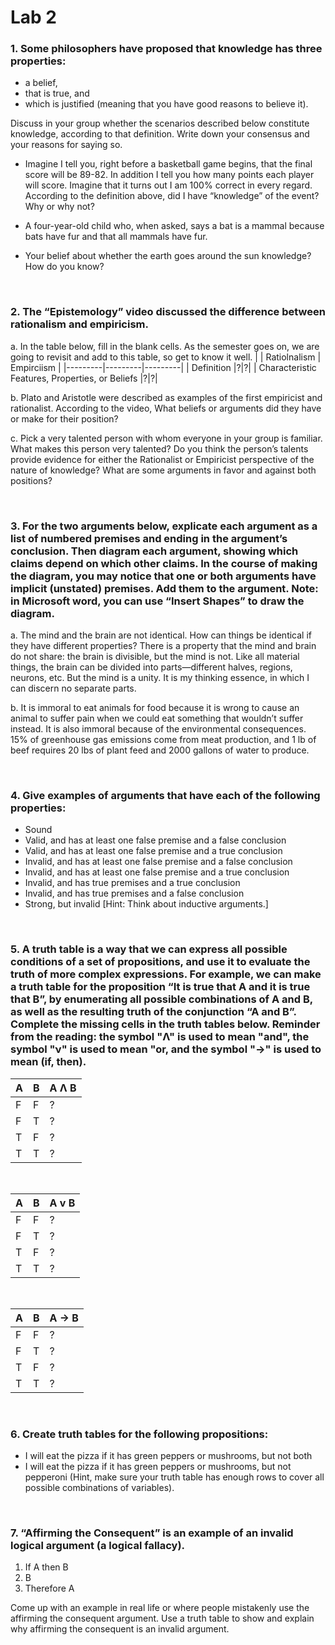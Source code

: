 # Lab 2

### 1. Some philosophers have proposed that knowledge has three properties:
- a belief,
- that is true, and
- which is justified (meaning that you have good reasons to believe it).


Discuss in your group whether the scenarios described below constitute knowledge, according to that definition. Write down your consensus and your reasons for saying so. 

- Imagine I tell you, right before a basketball game begins, that the final score will be 89-82. 
In addition I tell you how many points each player will score. 
Imagine that it turns out I am 100% correct in every regard. 
According to the definition above, did I have “knowledge” of the event? Why or why not? 

- A four-year-old child who, when asked, says a bat is a mammal because bats have fur and that all mammals have fur. 

- Your belief about whether the earth goes around the sun knowledge? How do you know? 
<br>

### 2. The “Epistemology” video discussed the difference between rationalism and empiricism. 

a. In the table below, fill in the blank cells. As the semester goes on, we are going to revisit and add to this table, so get to know it well. 
|         | Ratiolnalism | Empirciism |
|---------|---------|---------|
| Definition |?|?|
| Characteristic Features, Properties, or Beliefs  |?|?|

b. Plato and Aristotle were described as examples of the first empiricist and rationalist. According to the video, What beliefs or arguments did they have or make for their position? 

c.   Pick a very talented person with whom everyone in your group is familiar. What makes this person very talented? Do you think the person’s talents provide evidence for either the Rationalist or Empiricist perspective of the nature of knowledge? What are some arguments in favor and against both positions? 

<br>

### 3. For the two arguments below, explicate each argument as a list of numbered premises and ending in the argument’s conclusion. Then diagram each argument, showing which claims depend on which other claims. In the course of making the diagram, you may notice that one or both arguments have implicit (unstated) premises. Add them to the argument. Note: in Microsoft word, you can use “Insert Shapes” to draw the diagram. 

a. The mind and the brain are not identical. How can things be identical if they have different properties? There is a property that the mind and brain do not share: the brain is divisible, but the mind is not. Like all material things, the brain can be divided into parts—different halves, regions, neurons, etc. But the mind is a unity. It is my thinking essence, in which I can discern no separate parts. 

b. It is immoral to eat animals for food because it is wrong to cause an animal to suffer pain when we could eat something that wouldn’t suffer instead. It is also immoral because of the environmental consequences. 15% of greenhouse gas emissions come from meat production, and 1 lb of beef requires 20 lbs of plant feed and 2000 gallons of water to produce.

<br>

### 4. Give examples of arguments that have each of the following properties: 
- Sound 
- Valid, and has at least one false premise and a false conclusion 
- Valid, and has at least one false premise and a true conclusion 
- Invalid, and has at least one false premise and a false conclusion 
- Invalid, and has at least one false premise and a true conclusion 
- Invalid, and has true premises and a true conclusion 
- Invalid, and has true premises and a false conclusion 
- Strong, but invalid [Hint: Think about inductive arguments.]

<br> 

### 5. A truth table is a way that we can express all possible conditions of a set of propositions, and use it to evaluate the truth of more complex expressions. For example, we can make a truth table for the proposition “It is true that A and it is true that B”, by enumerating all possible combinations of A and B, as well as the resulting truth of the conjunction “A and B”. Complete the missing cells in the truth tables below. Reminder from the reading: the symbol "Λ" is used to mean "and", the symbol "ν" is used to mean "or, and the symbol "->" is used to mean (if, then).
| A | B | A Λ B |
|---------|---------|---------|
| F |F|?|
| F |T|?|
| T |F|?|
| T |T|?|

<br>

| A | B | A v B |
|---------|---------|---------|
| F |F|?|
| F |T|?|
| T |F|?|
| T |T|?|

<br>

| A | B | A -> B |
|---------|---------|---------|
| F |F|?|
| F |T|?|
| T |F|?|
| T |T|?|

<br>

### 6. Create truth tables for the following propositions: 
- I will eat the pizza if it has green peppers or mushrooms, but not both 
- I will eat the pizza if it has green peppers or mushrooms, but not pepperoni (Hint, make sure your truth table has enough rows to cover all possible combinations of variables).

<br>

### 7. “Affirming the Consequent” is an example of an invalid logical argument (a logical fallacy).

  1. If A then B 
  2. B     
  3. Therefore A 

Come up with an example in real life or where people mistakenly use the affirming the consequent argument. 
Use a truth table to show and explain why affirming the consequent is an invalid argument. 
